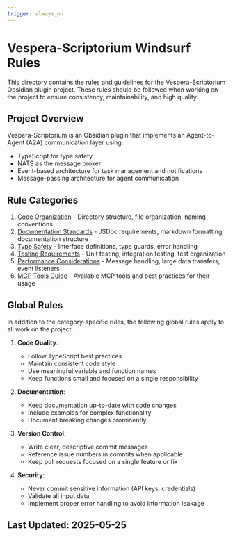 ```yaml
---
trigger: always_on
---
```


# Vespera-Scriptorium Windsurf Rules

This directory contains the rules and guidelines for the Vespera-Scriptorium Obsidian plugin project. These rules should be followed when working on the project to ensure consistency, maintainability, and high quality.

## Project Overview

Vespera-Scriptorium is an Obsidian plugin that implements an Agent-to-Agent (A2A) communication layer using:

- TypeScript for type safety
- NATS as the message broker
- Event-based architecture for task management and notifications
- Message-passing architecture for agent communication

## Rule Categories

1. [Code Organization](./code-organization.md) - Directory structure, file organization, naming conventions
2. [Documentation Standards](./documentation-standards.md) - JSDoc requirements, markdown formatting, documentation structure
3. [Type Safety](./type-safety.md) - Interface definitions, type guards, error handling
4. [Testing Requirements](./testing-requirements.md) - Unit testing, integration testing, test organization
5. [Performance Considerations](./performance-considerations.md) - Message handling, large data transfers, event listeners
6. [MCP Tools Guide](./mcp-tools-guide.md) - Available MCP tools and best practices for their usage

## Global Rules

In addition to the category-specific rules, the following global rules apply to all work on the project:

1. **Code Quality**:

   - Follow TypeScript best practices
   - Maintain consistent code style
   - Use meaningful variable and function names
   - Keep functions small and focused on a single responsibility

2. **Documentation**:

   - Keep documentation up-to-date with code changes
   - Include examples for complex functionality
   - Document breaking changes prominently

3. **Version Control**:

   - Write clear, descriptive commit messages
   - Reference issue numbers in commits when applicable
   - Keep pull requests focused on a single feature or fix

4. **Security**:
   - Never commit sensitive information (API keys, credentials)
   - Validate all input data
   - Implement proper error handling to avoid information leakage

## Last Updated: 2025-05-25
